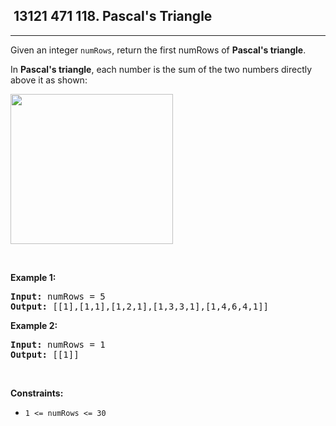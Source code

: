 <h2> 13121 471
118. Pascal's Triangle</h2><hr><div><p>Given an integer <code>numRows</code>, return the first numRows of <strong>Pascal's triangle</strong>.</p>

<p>In <strong>Pascal's triangle</strong>, each number is the sum of the two numbers directly above it as shown:</p>
<img alt="" src="https://upload.wikimedia.org/wikipedia/commons/0/0d/PascalTriangleAnimated2.gif" style="height:240px; width:260px">
<p>&nbsp;</p>
<p><strong class="example">Example 1:</strong></p>
<pre><strong>Input:</strong> numRows = 5
<strong>Output:</strong> [[1],[1,1],[1,2,1],[1,3,3,1],[1,4,6,4,1]]
</pre><p><strong class="example">Example 2:</strong></p>
<pre><strong>Input:</strong> numRows = 1
<strong>Output:</strong> [[1]]
</pre>
<p>&nbsp;</p>
<p><strong>Constraints:</strong></p>

<ul>
	<li><code>1 &lt;= numRows &lt;= 30</code></li>
</ul>
</div>